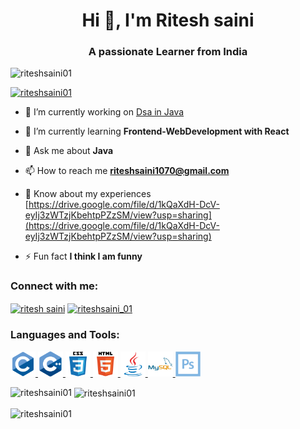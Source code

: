 <h1 align="center">Hi 👋, I'm Ritesh saini</h1>
<h3 align="center">A passionate Learner from India</h3>

<p align="left"> <img src="https://komarev.com/ghpvc/?username=riteshsaini01&label=Profile%20views&color=0e75b6&style=flat" alt="riteshsaini01" /> </p>

<p align="left"> <a href="https://github.com/ryo-ma/github-profile-trophy"><img src="https://github-profile-trophy.vercel.app/?username=riteshsaini01" alt="riteshsaini01" /></a> </p>

- 🔭 I’m currently working on [Dsa in Java](https://github.com/riteshsaini01/DSA-Java)

- 🌱 I’m currently learning **Frontend-WebDevelopment with React**

- 💬 Ask me about **Java**

- 📫 How to reach me **riteshsaini1070@gmail.com**

- 📄 Know about my experiences [https://drive.google.com/file/d/1kQaXdH-DcV-eyIj3zWTzjKbehtpPZzSM/view?usp=sharing](https://drive.google.com/file/d/1kQaXdH-DcV-eyIj3zWTzjKbehtpPZzSM/view?usp=sharing)

- ⚡ Fun fact **I think I am funny**

<h3 align="left">Connect with me:</h3>
<p align="left">
<a href="https://linkedin.com/in/ritesh saini" target="blank"><img align="center" src="https://raw.githubusercontent.com/rahuldkjain/github-profile-readme-generator/master/src/images/icons/Social/linked-in-alt.svg" alt="ritesh saini" height="30" width="40" /></a>
<a href="https://instagram.com/riteshsaini_01" target="blank"><img align="center" src="https://raw.githubusercontent.com/rahuldkjain/github-profile-readme-generator/master/src/images/icons/Social/instagram.svg" alt="riteshsaini_01" height="30" width="40" /></a>
</p>

<h3 align="left">Languages and Tools:</h3>
<p align="left"> <a href="https://www.cprogramming.com/" target="_blank" rel="noreferrer"> <img src="https://raw.githubusercontent.com/devicons/devicon/master/icons/c/c-original.svg" alt="c" width="40" height="40"/> </a> <a href="https://www.w3schools.com/cpp/" target="_blank" rel="noreferrer"> <img src="https://raw.githubusercontent.com/devicons/devicon/master/icons/cplusplus/cplusplus-original.svg" alt="cplusplus" width="40" height="40"/> </a> <a href="https://www.w3schools.com/css/" target="_blank" rel="noreferrer"> <img src="https://raw.githubusercontent.com/devicons/devicon/master/icons/css3/css3-original-wordmark.svg" alt="css3" width="40" height="40"/> </a> <a href="https://www.w3.org/html/" target="_blank" rel="noreferrer"> <img src="https://raw.githubusercontent.com/devicons/devicon/master/icons/html5/html5-original-wordmark.svg" alt="html5" width="40" height="40"/> </a> <a href="https://www.java.com" target="_blank" rel="noreferrer"> <img src="https://raw.githubusercontent.com/devicons/devicon/master/icons/java/java-original.svg" alt="java" width="40" height="40"/> </a> <a href="https://www.mysql.com/" target="_blank" rel="noreferrer"> <img src="https://raw.githubusercontent.com/devicons/devicon/master/icons/mysql/mysql-original-wordmark.svg" alt="mysql" width="40" height="40"/> </a> <a href="https://www.photoshop.com/en" target="_blank" rel="noreferrer"> <img src="https://raw.githubusercontent.com/devicons/devicon/master/icons/photoshop/photoshop-line.svg" alt="photoshop" width="40" height="40"/> </a> </p>

<p><img align="left" src="https://github-readme-stats.vercel.app/api/top-langs?username=riteshsaini01&show_icons=true&locale=en&layout=compact" alt="riteshsaini01" /></p>

<p>&nbsp;<img align="center" src="https://github-readme-stats.vercel.app/api?username=riteshsaini01&show_icons=true&locale=en" alt="riteshsaini01" /></p>

<p><img align="center" src="https://github-readme-streak-stats.herokuapp.com/?user=riteshsaini01&" alt="riteshsaini01" /></p>
